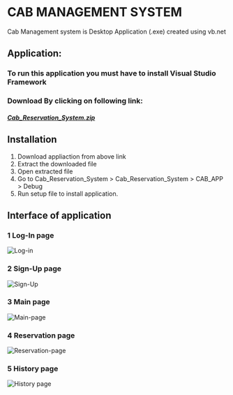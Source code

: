# CAB MANAGEMENT SYSTEM

Cab Management system is Desktop Application (.exe) created using vb.net

## Application:

### To run this application you must have to install Visual Studio Framework

### Download By clicking on following link:

##### [Cab_Reservation_System.zip](https://github.com/Sarvajeet3/Cab-Management-System/files/8129630/Cab_Reservation_System.zip)

## Installation 

1. Download appliaction from above link
2. Extract the downloaded file
3. Open extracted file
4. Go to Cab_Reservation_System > Cab_Reservation_System > CAB_APP > Debug
5. Run setup file to install application.

## Interface of application

### 1 Log-In page

![Log-in](https://user-images.githubusercontent.com/100133679/155060523-1bbcef98-b1e4-4022-b6b5-f68f9198b7ff.jpg)


### 2 Sign-Up page

![Sign-Up](https://user-images.githubusercontent.com/100133679/155061158-bbb6e5d1-759a-47a5-aeac-ccb448312660.jpg)


### 3 Main page

![Main-page](https://user-images.githubusercontent.com/100133679/155061342-47bec132-da50-4520-b6bc-6f21c56b08ce.jpg)


### 4 Reservation page

![Reservation-page](https://user-images.githubusercontent.com/100133679/155459387-8abf7af3-ce4e-46b7-9a7e-159f7c2d3110.jpg)


### 5 History page

![History page](https://user-images.githubusercontent.com/100133679/155061741-4be34673-6a1b-446b-8bd0-6ec33438349e.jpg)

